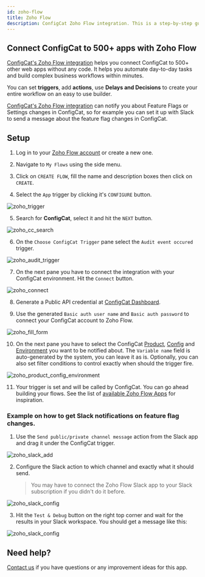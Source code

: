 ```yaml
---
id: zoho-flow
title: Zoho Flow
description: ConfigCat Zoho Flow integration. This is a step-by-step guide on how to use the ConfigCat Zoho Flow integration to manage features using Zoho Flow apps.
---
```

## Connect ConfigCat to 500+ apps with Zoho Flow

<a href="https://www.zoho.com/flow/apps/configcat/integrations" target="_blank">ConfigCat's Zoho Flow integration</a> helps you connect ConfigCat to 500+ other web apps without any code. It helps you automate day-to-day tasks and build complex business workflows within minutes.

You can set **triggers**, add **actions**, use **Delays and Decisions** to create your entire workflow on an easy to use builder.

<a href="https://www.zoho.com/flow/apps/configcat/integrations" target="_blank">ConfigCat's Zoho Flow integration</a> can notify you about Feature Flags or Settings changes in ConfigCat, so for example you can set it up with Slack to send a message about the feature flag changes in ConfigCat.


## Setup

1. Log in to your <a href="https://www.zoho.com/flow/" target="_blank">Zoho Flow account</a> or create a new one.

2. Navigate to `My Flows` using the side menu.

3. Click on `CREATE FLOW`, fill the name and description boxes then click on `CREATE`.

4. Select the `App` trigger by clicking it's `CONFIGURE` button.

![zoho_trigger](/assets/zoho/select_trigger.png)

5. Search for **ConfigCat**, select it and hit the `NEXT` button.

![zoho_cc_search](/assets/zoho/cc_trigger.png)

6. On the `Choose ConfigCat Trigger` pane select the `Audit event occured` trigger.

![zoho_audit_trigger](/assets/zoho/audit_select.png)

7. On the next pane you have to connect the integration with your ConfigCat environment. Hit the `Connect` button.

![zoho_connect](/assets/zoho/connect.png)
      
8. Generate a Public API credential at <a href="https://app.configcat.com/my-account/public-api-credentials" target="_blank">ConfigCat Dashboard</a>. 

9. Use the generated `Basic auth user name` and `Basic auth password` to connect your ConfigCat account to Zoho Flow.

![zoho_fill_form](/assets/zoho/fill_connect_form.png)

10. On the next pane you have to select the ConfigCat [Product](/main-concepts#product), [Config](/main-concepts#config) and [Environment](/main-concepts#environment) you want to be notified about. The `Variable name` field is auto-generated by the system, you can leave it as is. Optionally, you can also set filter conditions to control exactly when should the trigger fire.

![zoho_product_config_environment](/assets/zoho/select_product_config_environment.png)

11. Your trigger is set and will be called by ConfigCat. You can go ahead building your flows. See the list of <a href="https://www.zoho.com/flow/apps/" target="_blank">available Zoho Flow Apps</a> for inspiration.

### Example on how to get Slack notifications on feature flag changes.

1. Use the `Send public/private channel message` action from the Slack app and drag it under the ConfigCat trigger.

![zoho_slack_add](/assets/zoho/add_slack.png)

2. Configure the Slack action to which channel and exactly what it should send.
   > You may have to connect the Zoho Flow Slack app to your Slack subscription if you didn't do it before.

![zoho_slack_config](/assets/zoho/slack_configuration.png)

3. Hit the `Test & Debug` button on the right top corner and wait for the results in your Slack workspace. You should get a message like this:

![zoho_slack_config](/assets/zoho/slack_message.png)

## Need help?
<a href="https://configcat.com/support/" target="_blank">Contact us</a> if you have questions or any improvement ideas for this app.
